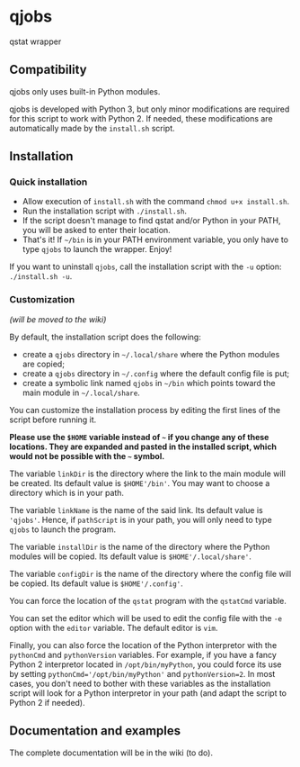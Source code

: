 # qjobs

qstat wrapper

## Compatibility

qjobs only uses built-in Python modules.

qjobs is developed with Python 3, but only minor modifications are required for
this script to work with Python 2. If needed, these modifications are
automatically made by the `install.sh` script.

## Installation

### Quick installation

- Allow execution of `install.sh` with the command `chmod u+x install.sh`.
- Run the installation script with `./install.sh`.
- If the script doesn't manage to find qstat and/or Python in your PATH, you
  will be asked to enter their location.
- That's it! If `~/bin` is in your PATH environment variable, you only have to
  type `qjobs` to launch the wrapper. Enjoy!

If you want to uninstall `qjobs`, call the installation script with the `-u`
option: `./install.sh -u`.

### Customization

_(will be moved to the wiki)_

By default, the installation script does the following:

- create a `qjobs` directory in `~/.local/share` where the Python modules are
  copied;
- create a `qjobs` directory in `~/.config` where the default config file is
  put;
- create a symbolic link named `qjobs` in `~/bin` which points toward the main
  module in `~/.local/share`.

You can customize the installation process by editing the first lines of the
script before running it.

__Please use the `$HOME` variable instead of `~` if you change any of these
locations.  They are expanded and pasted in the installed script, which would
not be possible with the `~` symbol.__

The variable `linkDir` is the directory where the link to the main module
will be created.  Its default value is `$HOME'/bin'`. You may want to choose a
directory which is in your path.

The variable `linkName` is the name of the said link. Its default value is
`'qjobs'`. Hence, if `pathScript` is in your path, you will only need to type
`qjobs` to launch the program.

The variable `installDir` is the name of the directory where the Python modules
will be copied. Its default value is `$HOME'/.local/share'`.

The variable `configDir` is the name of the directory where the config file
will be copied. Its default value is `$HOME'/.config'`.

You can force the location of the `qstat` program with the `qstatCmd` variable.

You can set the editor which will be used to edit the config file with the `-e`
option with the `editor` variable. The default editor is `vim`.

Finally, you can also force the location of the Python interpretor with the
`pythonCmd` and `pythonVersion` variables. For example, if you have a fancy
Python 2 interpretor located in `/opt/bin/myPython`, you could force its use
by setting `pythonCmd='/opt/bin/myPython'` and `pythonVersion=2`. In most
cases, you don't need to bother with these variables as the installation script
will look for a Python interpretor in your path (and adapt the script to Python
2 if needed).

## Documentation and examples

The complete documentation will be in the wiki (to do).
